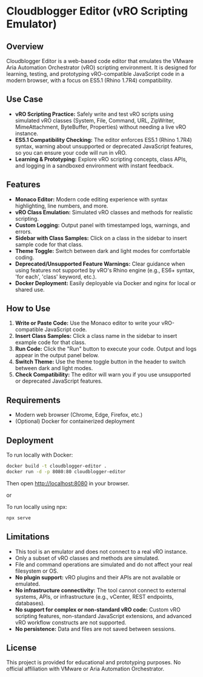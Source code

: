 # Cloudblogger Editor (vRO Scripting Emulator)

## Overview
Cloudblogger Editor is a web-based code editor that emulates the VMware Aria Automation Orchestrator (vRO) scripting environment. It is designed for learning, testing, and prototyping vRO-compatible JavaScript code in a modern browser, with a focus on ES5.1 (Rhino 1.7R4) compatibility.

## Use Case
- **vRO Scripting Practice:** Safely write and test vRO scripts using simulated vRO classes (System, File, Command, URL, ZipWriter, MimeAttachment, ByteBuffer, Properties) without needing a live vRO instance.
- **ES5.1 Compatibility Checking:** The editor enforces ES5.1 (Rhino 1.7R4) syntax, warning about unsupported or deprecated JavaScript features, so you can ensure your code will run in vRO.
- **Learning & Prototyping:** Explore vRO scripting concepts, class APIs, and logging in a sandboxed environment with instant feedback.

## Features
- **Monaco Editor:** Modern code editing experience with syntax highlighting, line numbers, and more.
- **vRO Class Emulation:** Simulated vRO classes and methods for realistic scripting.
- **Custom Logging:** Output panel with timestamped logs, warnings, and errors.
- **Sidebar with Class Samples:** Click on a class in the sidebar to insert sample code for that class.
- **Theme Toggle:** Switch between dark and light modes for comfortable coding.
- **Deprecated/Unsupported Feature Warnings:** Clear guidance when using features not supported by vRO's Rhino engine (e.g., ES6+ syntax, 'for each', 'class' keyword, etc.).
- **Docker Deployment:** Easily deployable via Docker and nginx for local or shared use.

## How to Use
1. **Write or Paste Code:** Use the Monaco editor to write your vRO-compatible JavaScript code.
2. **Insert Class Samples:** Click a class name in the sidebar to insert example code for that class.
3. **Run Code:** Click the "Run" button to execute your code. Output and logs appear in the output panel below.
4. **Switch Theme:** Use the theme toggle button in the header to switch between dark and light modes.
5. **Check Compatibility:** The editor will warn you if you use unsupported or deprecated JavaScript features.

## Requirements
- Modern web browser (Chrome, Edge, Firefox, etc.)
- (Optional) Docker for containerized deployment

## Deployment
To run locally with Docker:
```sh
docker build -t cloudblogger-editor .
docker run -d -p 8080:80 cloudblogger-editor
```
Then open [http://localhost:8080](http://localhost:8080) in your browser.

or 

To run locally using npx:
```powershell
npx serve
```

## Limitations
- This tool is an emulator and does not connect to a real vRO instance.
- Only a subset of vRO classes and methods are simulated.
- File and command operations are simulated and do not affect your real filesystem or OS.
- **No plugin support:** vRO plugins and their APIs are not available or emulated.
- **No infrastructure connectivity:** The tool cannot connect to external systems, APIs, or infrastructure (e.g., vCenter, REST endpoints, databases).
- **No support for complex or non-standard vRO code:** Custom vRO scripting features, non-standard JavaScript extensions, and advanced vRO workflow constructs are not supported.
- **No persistence:** Data and files are not saved between sessions.

## License
This project is provided for educational and prototyping purposes. No official affiliation with VMware or Aria Automation Orchestrator.
